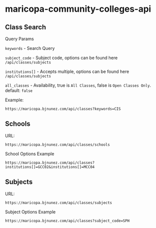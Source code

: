 # maricopa-community-colleges-api

## Class Search

Query Params

`keywords` - Search Query

`subject_code` - Subject code, options can be found here `/api/classes/subjects`

`institutions[]` - Accepts multiple, options can be found here `/api/classes/subjects`

`all_classes` - Availability, true is `All Classes`, false is `Open Classes Only`. default: `false`

Example:
```
https://maricopa.bjnunez.com/api/classes?keywords=CIS
```

## Schools

URL:
```
https://maricopa.bjnunez.com/api/classes/schools
```

School Options Example
```
https://maricopa.bjnunez.com/api/classes?institutions[]=GCC02&institutions[]=MCC04
```

## Subjects

URL:
```
https://maricopa.bjnunez.com/api/classes/subjects
```

Subject Options Example
```
https://maricopa.bjnunez.com/api/classes?subject_code=SPH
```
